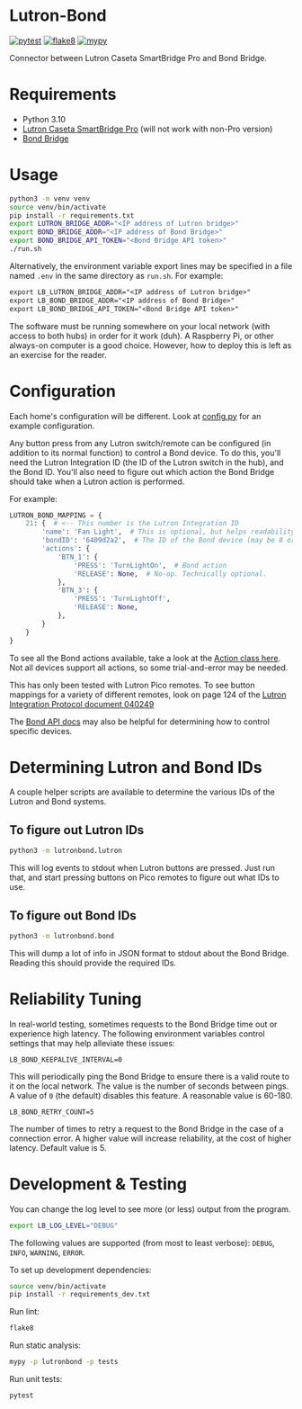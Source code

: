 # Lutron-Bond

[![pytest](https://github.com/heston/lutron-bond/actions/workflows/pytest.yml/badge.svg)](https://github.com/heston/lutron-bond/actions/workflows/pytest.yml)
[![flake8](https://github.com/heston/lutron-bond/actions/workflows/flake8.yml/badge.svg)](https://github.com/heston/lutron-bond/actions/workflows/flake8.yml)
[![mypy](https://github.com/heston/lutron-bond/actions/workflows/mypy.yml/badge.svg)](https://github.com/heston/lutron-bond/actions/workflows/mypy.yml)

Connector between Lutron Caseta SmartBridge Pro and Bond Bridge.

# Requirements

* Python 3.10
* [Lutron Caseta SmartBridge Pro](https://www.casetawireless.com/us/en/pro-products) (will not work with non-Pro version)
* [Bond Bridge](https://bondhome.io/product/bond-bridge/)


# Usage


```bash
python3 -m venv venv
source venv/bin/activate
pip install -r requirements.txt
export LUTRON_BRIDGE_ADDR="<IP address of Lutron bridge>"
export BOND_BRIDGE_ADDR="<IP address of Bond Bridge>"
export BOND_BRIDGE_API_TOKEN="<Bond Bridge API token>"
./run.sh
```

Alternatively, the environment variable export lines may be specified in a file
named `.env` in the same directory as `run.sh`. For example:

```txt
export LB_LUTRON_BRIDGE_ADDR="<IP address of Lutron bridge>"
export LB_BOND_BRIDGE_ADDR="<IP address of Bond Bridge>"
export LB_BOND_BRIDGE_API_TOKEN="<Bond Bridge API token>"
```

The software must be running somewhere on your local network (with access to
both hubs) in order for it work (duh). A Raspberry Pi, or other always-on
computer is a good choice. However, how to deploy this is left as an exercise
for the reader.


# Configuration

Each home's configuration will be different. Look at
[config.py](blob/main/lutronbond/config.py) for an example configuration.

Any button press from any Lutron switch/remote can be configured (in addition to
its normal function) to control a Bond device. To do this, you'll need the
Lutron Integration ID (the ID of the Lutron switch in the hub), and the Bond ID.
You'll also need to figure out which action the Bond Bridge should take when a
Lutron action is performed.

For example:

```python
LUTRON_BOND_MAPPING = {
    21: {  # <-- This number is the Lutron Integration ID
        'name': 'Fan Light',  # This is optional, but helps readability
        'bondID': '6409d2a2',  # The ID of the Bond device (may be 8 or 16 chars)
        'actions': {
            'BTN_1': {
                'PRESS': 'TurnLightOn',  # Bond action
                'RELEASE': None,  # No-op. Technically optional.
            },
            'BTN_3': {
                'PRESS': 'TurnLightOff',
                'RELEASE': None,
            },
        }
    }
}

```

To see all the Bond actions available, take a look at the [Action class here](https://github.com/bondhome/bond-async/blob/master/bond_async/action.py#L14).
Not all devices support all actions, so some trial-and-error may be needed.

This has only been tested with Lutron Pico remotes. To see button mappings
for a variety of different remotes, look on page 124 of the [Lutron
Integration Protocol document 040249](https://www.lutron.com/TechnicalDocumentLibrary/040249.pdf)

The [Bond API docs](http://docs-local.appbond.com/) may also be helpful for
determining how to control specific devices.


# Determining Lutron and Bond IDs

A couple helper scripts are available to determine the various IDs of the
Lutron and Bond systems.

## To figure out Lutron IDs

```bash
python3 -m lutronbond.lutron
```

This will log events to stdout when Lutron buttons are pressed. Just run that,
and start pressing buttons on Pico remotes to figure out what IDs to use.

## To figure out Bond IDs

```bash
python3 -m lutronbond.bond
```

This will dump a lot of info in JSON format to stdout about the Bond Bridge.
Reading this should provide the required IDs.

# Reliability Tuning

In real-world testing, sometimes requests to the Bond Bridge time out or
experience high latency. The following environment variables control settings
that may help alleviate these issues:

```
LB_BOND_KEEPALIVE_INTERVAL=0
```
This will periodically ping the Bond Bridge to ensure there is a valid route
to it on the local network. The value is the number of seconds between pings. A
value of `0` (the default) disables this feature. A reasonable value is 60-180.

```
LB_BOND_RETRY_COUNT=5
```
The number of times to retry a request to the Bond Bridge in the case of a
connection error. A higher value will increase reliability, at the cost of
higher latency. Default value is 5.

# Development & Testing

You can change the log level to see more (or less) output from the program.

```bash
export LB_LOG_LEVEL="DEBUG"
```

The following values are supported (from most to least verbose): `DEBUG`,
`INFO`, `WARNING`, `ERROR`.

To set up development dependencies:
```bash
source venv/bin/activate
pip install -r requirements_dev.txt
```

Run lint:
```bash
flake8
```

Run static analysis:
```bash
mypy -p lutronbond -p tests
```

Run unit tests:
```bash
pytest
```
